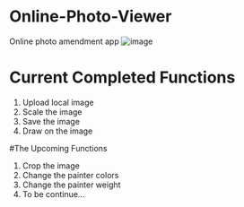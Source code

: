 # Online-Photo-Viewer
Online photo amendment app
![image](https://cloud.githubusercontent.com/assets/17579915/16684925/cec6ae24-455b-11e6-8831-38156a3b071a.png)

# Current Completed Functions

1. Upload local image
2. Scale the image
3. Save the image
4. Draw on the image

#The Upcoming Functions
1. Crop the image
2. Change the painter colors
3. Change the painter weight
4. To be continue...
